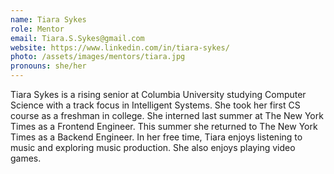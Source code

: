 ```yaml
---
name: Tiara Sykes 
role: Mentor
email: Tiara.S.Sykes@gmail.com
website: https://www.linkedin.com/in/tiara-sykes/
photo: /assets/images/mentors/tiara.jpg
pronouns: she/her
---
```



Tiara Sykes is a rising senior at Columbia University studying Computer Science with a track focus in Intelligent Systems. She took her first CS course as a freshman in college. She interned last summer at The New York Times as a Frontend Engineer. This summer she returned to The New York Times as a Backend Engineer. In her free time, Tiara enjoys listening  to music and exploring music production. She also enjoys playing video games. 
